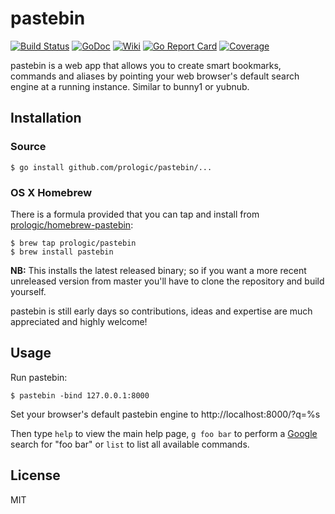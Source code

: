 # pastebin
[![Build Status](https://travis-ci.org/prologic/pastebin.svg)](https://travis-ci.org/prologic/pastebin)
[![GoDoc](https://godoc.org/github.com/prologic/pastebin?status.svg)](https://godoc.org/github.com/prologic/pastebin)
[![Wiki](https://img.shields.io/badge/docs-wiki-blue.svg)](https://github.com/prologic/pastebin/wiki)
[![Go Report Card](https://goreportcard.com/badge/github.com/prologic/pastebin)](https://goreportcard.com/report/github.com/prologic/pastebin)
[![Coverage](https://coveralls.io/repos/prologic/pastebin/badge.svg)](https://coveralls.io/r/prologic/pastebin)

pastebin is a web app that allows you to create smart bookmarks, commands and aliases by pointing your web browser's default search engine at a running instance. Similar to bunny1 or yubnub.

## Installation

### Source

```#!bash
$ go install github.com/prologic/pastebin/...
```

### OS X Homebrew

There is a formula provided that you can tap and install from
[prologic/homebrew-pastebin](https://github.com/prologic/homebrew-pastebin):

```#!bash
$ brew tap prologic/pastebin
$ brew install pastebin
```

**NB:** This installs the latest released binary; so if you want a more
recent unreleased version from master you'll have to clone the repository
and build yourself.

pastebin is still early days so contributions, ideas and expertise are
much appreciated and highly welcome!

## Usage

Run pastebin:

```#!bash
$ pastebin -bind 127.0.0.1:8000
```

Set your browser's default pastebin engine to http://localhost:8000/?q=%s

Then type `help` to view the main help page, `g foo bar` to perform a [Google](https://google.com) search for "foo bar" or `list` to list all available commands.

## License

MIT
